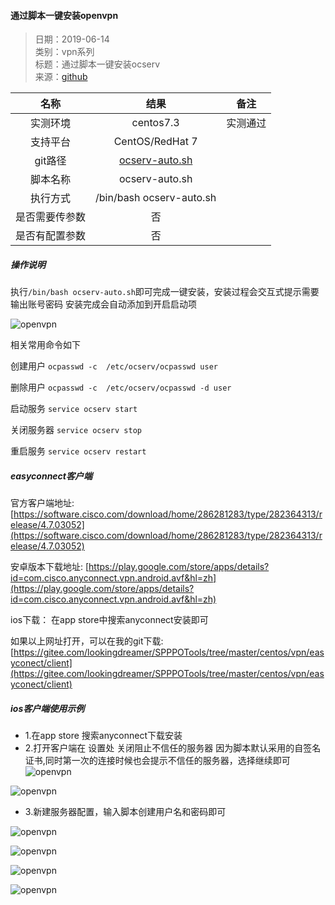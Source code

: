 #### 通过脚本一键安装openvpn 

>  日期：2019-06-14          
>  类别：vpn系列         
>  标题：通过脚本一键安装ocserv          
>  来源：[github](https://github.com/travislee8964/ocserv-auto)

| 名称      |     结果 |   备注   |
| :------: | :------:| :------: |
| 实测环境    |  centos7.3 |  实测通过  |
| 支持平台    |   CentOS/RedHat 7 |    |
| git路径    |   [ocserv-auto.sh](https://gitee.com/lookingdreamer/SPPPOTools/raw/master/centos/vpn/easyconect/ocserv-auto.sh)  |    |
| 脚本名称    |   ocserv-auto.sh  |    |
| 执行方式    |   /bin/bash ocserv-auto.sh  |    |
| 是否需要传参数    |   否  |    |
| 是否有配置参数    |   否  |    |


##### 操作说明
执行`/bin/bash ocserv-auto.sh`即可完成一键安装，安装过程会交互式提示需要输出账号密码
安装完成会自动添加到开启启动项 

![openvpn](https://gitee.com/lookingdreamer/SPPPOTools/raw/master/centos/vpn/easyconect/images/install.png)

相关常用命令如下

创建用户
`ocpasswd -c  /etc/ocserv/ocpasswd user`

删除用户
`ocpasswd -c  /etc/ocserv/ocpasswd -d user`

启动服务
`service ocserv start`

关闭服务器
`service ocserv stop`

重启服务
`service ocserv restart`



##### easyconnect客户端


官方客户端地址: [https://software.cisco.com/download/home/286281283/type/282364313/release/4.7.03052](https://software.cisco.com/download/home/286281283/type/282364313/release/4.7.03052)

安卓版本下载地址: [https://play.google.com/store/apps/details?id=com.cisco.anyconnect.vpn.android.avf&hl=zh](https://play.google.com/store/apps/details?id=com.cisco.anyconnect.vpn.android.avf&hl=zh)

ios下载： 在app store中搜索anyconnect安装即可

如果以上网址打开，可以在我的git下载: [https://gitee.com/lookingdreamer/SPPPOTools/tree/master/centos/vpn/easyconect/client](https://gitee.com/lookingdreamer/SPPPOTools/tree/master/centos/vpn/easyconect/client)


##### ios客户端使用示例
- 1.在app store 搜索anyconnect下载安装
- 2.打开客户端在 设置处 关闭阻止不信任的服务器
   因为脚本默认采用的自签名证书,同时第一次的连接时候也会提示不信任的服务器，选择继续即可 
![openvpn](https://gitee.com/lookingdreamer/SPPPOTools/raw/master/centos/vpn/easyconect/images/notrust.jpg)

![openvpn](https://gitee.com/lookingdreamer/SPPPOTools/raw/master/centos/vpn/easyconect/images/notrust1.png)

- 3.新建服务器配置，输入脚本创建用户名和密码即可

![openvpn](https://gitee.com/lookingdreamer/SPPPOTools/raw/master/centos/vpn/easyconect/images/index.jpg)

![openvpn](https://gitee.com/lookingdreamer/SPPPOTools/raw/master/centos/vpn/easyconect/images/connect.png)

![openvpn](https://gitee.com/lookingdreamer/SPPPOTools/raw/master/centos/vpn/easyconect/images/user.png)

![openvpn](https://gitee.com/lookingdreamer/SPPPOTools/raw/master/centos/vpn/easyconect/images/pass.jpg)



